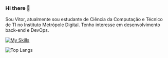 ### Hi there 👋
Sou Vitor, atualmente sou estudante de Ciência da Computação e Técnico de TI no Instituto Metrópole Digital. Tenho interesse em desenvolvimento back-end e DevOps.

[![My Skills](https://skillicons.dev/icons?i=py,django,go,html,css,js,docker,linux,bash,postgres,mysql&perline=15)](https://skillicons.dev)



![Top Langs](https://github-readme-stats.vercel.app/api/top-langs/?username=svavitor&layout=compact&theme=tokyonight&hide_border=true)
